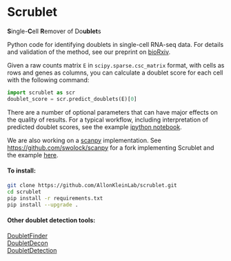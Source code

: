 # Scrublet
**S**ingle-**C**ell **R**emover of Do**ublet**s  
  
Python code for identifying doublets in single-cell RNA-seq data. For details and validation of the method, see our preprint on [bioRxiv](https://www.biorxiv.org/content/early/2018/07/09/357368).


Given a raw counts matrix `E` in `scipy.sparse.csc_matrix` format, with cells as rows and genes as columns, you can calculate a doublet score for each cell with the following command: 
```python
import scrublet as scr
doublet_score = scr.predict_doublets(E)[0]
```

There are a number of optional parameters that can have major effects on the quality of results. For a typical workflow, including interpretation of predicted doublet scores, see the example [ipython notebook](./examples/180306_basic_example.ipynb).

We are also working on a [scanpy](https://github.com/theislab/scanpy) implementation. See https://github.com/swolock/scanpy for a  fork implementing Scrublet and the example [here](./examples/180601_scanpy_example.ipynb).

#### To install:
```bash
git clone https://github.com/AllonKleinLab/scrublet.git
cd scrublet
pip install -r requirements.txt
pip install --upgrade .
```
#### Other doublet detection tools:
[DoubletFinder](https://github.com/chris-mcginnis-ucsf/DoubletFinder)  
[DoubletDecon](https://github.com/EDePasquale/DoubletDecon)  
[DoubletDetection](https://github.com/JonathanShor/DoubletDetection)
